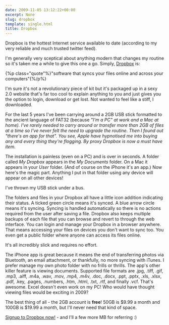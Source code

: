 ```yaml
---
date: 2009-11-05 13:12:22+00:00
excerpt: None
slug: dropbox
template: single.html
title: Dropbox
---
```


Dropbox is the hottest Internet service available to date (according to my very reliable and much trusted twitter feed).

I'm generally very sceptical about anything modern that changes my routine so it's taken me a while to give this one a go. Simply, [Dropbox](https://www.getdropbox.com/referrals/NTI4MDcyMTc5) is:


{%p class="quote"%}"software that syncs your files online and across your computers"{%/p%}


I'm sure it's not a revolutionary piece of kit but it's packaged up in a sexy 2.0 website that's far too cool to explain anything to you and just gives you the option to login, download or get lost. Not wanted to feel like a stiff, I downloaded.

For the last 5 years I've been carrying around a 2GB USB stick formatted to the ancient language of FAT32 (because _"_I'm a PC" at work and a Mac at home). I've rarely needed to carry around or transfer more than 2GB of files at a time so I've never felt the need to upgrade the routine. Then I found out _"there's an app for that"_. You see, Apple have hypnotised me into buying any and every thing they're flogging. By proxy Dropbox is now a must have item.__

The installation is painless (even on a PC) and is over in seconds. A folder called _My Dropbox_ appears in the _My Documents_ folder. On a Mac it appears in your _User_ folder. (And of course on the iPhone it's an app.) Now here's the magic part. Anything I put in that folder using any device will appear on all other devices!

I've thrown my USB stick under a bus.

The folders and files in your Dropbox all have a little icon addition indicating their status. A ticked green circle means it's synced. A blue arrow circle means it's syncing. Syncing is handled automatically so there is no actions required from the user after saving a file. Dropbox also keeps multiple backups of each file that you can browse and revert to through the web interface. You can login and manage your Dropbox in a browser anywhere. That means accessing your files on devices you don't want to sync too. You even get a public folder where anyone can access its files online.

It's all incredibly slick and requires no effort.

The iPhone app is great because it means the end of transferring photos via Bluetooth, an email attachment, or thankfully, no more syncing with iTunes. I prefer manage my own photo folder with no frills or thrills. The app's other killer feature is viewing documents. Supported file formats are .jpg, .tiff, .gif, .mp3, .aiff, .m4a, .wav, .mov, .mp4, .m4v, .doc, .docx, .ppt, .pptx, .xls, .xlsx, .pdf, .key, .pages, .numbers, .htm, .html, .txt, .rtf, and finally .vcf. That's awesome. Excel doesn't even work on my PC! Who would have thought viewing files would be exciting in 2009?

The best thing of all - the 2GB account is **free**! 50GB is $9.99 a month and 100GB is $19.99 a month, but I'll never need that kind of space.

[Signup to Dropbox now!](https://www.getdropbox.com/referrals/NTI4MDcyMTc5) - and I'll a few more MB for referring :)
